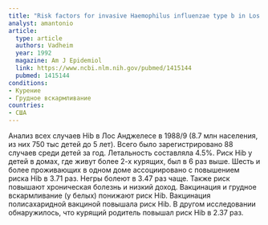 ```yaml
---
title: "Risk factors for invasive Haemophilus influenzae type b in Los Angeles County children 18-60 months of age"
analyst: amantonio
article:
  type: article
  authors: Vadheim
  year: 1992
  magazine: Am J Epidemiol
  link: https://www.ncbi.nlm.nih.gov/pubmed/1415144
  pubmed: 1415144
conditions:
- Курение
- Грудное вскармливание
countries:
- США
---
```


Анализ всех случаев Hib в Лос Анджелесе в 1988/9 (8.7 млн населения, из них 750 тыс детей до 5 лет). Всего было зарегистрировано 88 случаев среди детей за год. Летальность составляла 4.5%.
Риск Hib у детей в домах, где живут более 2-х курящих, был в 6 раз выше.
Шесть и более проживающих в одном доме ассоциировано с повышением риска Hib в 3.71 раз. Негры болеют в 3.47 раз чаще. Также риск повышают хроническая болезнь и низкий доход.
Вакцинация и грудное вскармливание (у белых) понижают риск Hib. Вакцинация полисахаридной вакциной повышала риск Hib.
В другом исследовании обнаружилось, что курящий родитель повышал риск Hib в 2.37 раз.

